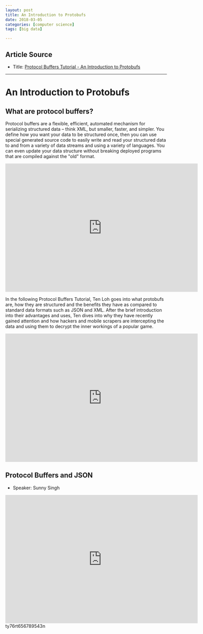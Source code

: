 ```yaml
---
layout: post
title: An Introduction to Protobufs
date: 2018-03-05
categories: [computer science]
tags: [big data]

---
```



## Article Source
* Title: [Protocol Buffers Tutorial - An Introduction to Protobufs](https://www.youtube.com/watch?v=72mPlAfHIjs)

---


# An Introduction to Protobufs

## What are protocol buffers?

Protocol buffers are a flexible, efficient, automated mechanism for serializing structured data – think XML, but smaller, faster, and simpler. You define how you want your data to be structured once, then you can use special generated source code to easily write and read your structured data to and from a variety of data streams and using a variety of languages. You can even update your data structure without breaking deployed programs that are compiled against the "old" format.

<iframe width="600" height="400" src="https://www.youtube.com/embed/EAFK-tN_yaw" frameborder="0" allow="autoplay; encrypted-media" allowfullscreen></iframe>
 
In the following Protocol Buffers Tutorial, Ten Loh goes into what protobufs are, how they are structured and the benefits they have as compared to standard data formats such as JSON and XML. After the brief introduction into their advantages and uses, Ten dives into why they have recently gained attention and how hackers and mobile scrapers are intercepting the data and using them to decrypt the inner workings of a popular game.

<iframe width="600" height="400" src="https://www.youtube.com/embed/72mPlAfHIjs" frameborder="0" allow="autoplay; encrypted-media" allowfullscreen></iframe>



## Protocol Buffers and JSON

* Speaker: Sunny Singh

<iframe width="600" height="400" src="https://www.youtube.com/embed/9IUrAZHxn3s" frameborder="0" allow="autoplay; encrypted-media" allowfullscreen></iframe>ty76rt656789543n
